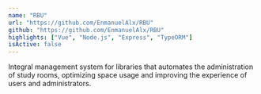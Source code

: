 ```yaml
---
name: "RBU"
url: "https://github.com/EnmanuelAlx/RBU"
github: "https://github.com/EnmanuelAlx/RBU"
highlights: ["Vue", "Node.js", "Express", "TypeORM"]
isActive: false
---
```


Integral management system for libraries that automates the administration of study rooms, optimizing space usage and improving the experience of users and administrators.